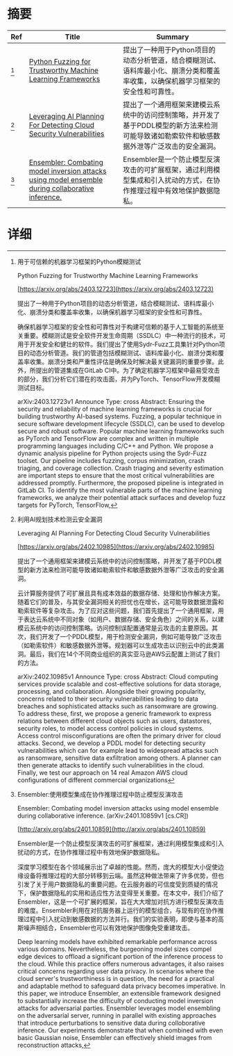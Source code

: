 # 摘要

| Ref | Title | Summary |
| --- | --- | --- |
| [^1] | [Python Fuzzing for Trustworthy Machine Learning Frameworks](https://arxiv.org/abs/2403.12723) | 提出了一种用于Python项目的动态分析管道，结合模糊测试、语料库最小化、崩溃分类和覆盖率收集，以确保机器学习框架的安全性和可靠性。 |
| [^2] | [Leveraging AI Planning For Detecting Cloud Security Vulnerabilities](https://arxiv.org/abs/2402.10985) | 提出了一个通用框架来建模云系统中的访问控制策略，并开发了基于PDDL模型的新方法来检测可能导致诸如勒索软件和敏感数据外泄等广泛攻击的安全漏洞。 |
| [^3] | [Ensembler: Combating model inversion attacks using model ensemble during collaborative inference.](http://arxiv.org/abs/2401.10859) | Ensembler是一个防止模型反演攻击的可扩展框架，通过利用模型集成和引入扰动的方式，在协作推理过程中有效地保护数据隐私。 |

# 详细

[^1]: 用于可信赖的机器学习框架的Python模糊测试

    Python Fuzzing for Trustworthy Machine Learning Frameworks

    [https://arxiv.org/abs/2403.12723](https://arxiv.org/abs/2403.12723)

    提出了一种用于Python项目的动态分析管道，结合模糊测试、语料库最小化、崩溃分类和覆盖率收集，以确保机器学习框架的安全性和可靠性。

    

    确保机器学习框架的安全性和可靠性对于构建可信赖的基于人工智能的系统至关重要。模糊测试是安全软件开发生命周期（SSDLC）中一种流行的技术，可用于开发安全和健壮的软件。我们提出了使用Sydr-Fuzz工具集针对Python项目的动态分析管道。我们的管道包括模糊测试、语料库最小化、崩溃分类和覆盖率收集。崩溃分类和严重性评估是确保及时解决最关键漏洞的重要步骤。此外，所提出的管道集成在GitLab CI中。为了确定机器学习框架中最易受攻击的部分，我们分析它们潜在的攻击面，并为PyTorch、TensorFlow开发模糊测试目标。

    arXiv:2403.12723v1 Announce Type: cross  Abstract: Ensuring the security and reliability of machine learning frameworks is crucial for building trustworthy AI-based systems. Fuzzing, a popular technique in secure software development lifecycle (SSDLC), can be used to develop secure and robust software. Popular machine learning frameworks such as PyTorch and TensorFlow are complex and written in multiple programming languages including C/C++ and Python. We propose a dynamic analysis pipeline for Python projects using the Sydr-Fuzz toolset. Our pipeline includes fuzzing, corpus minimization, crash triaging, and coverage collection. Crash triaging and severity estimation are important steps to ensure that the most critical vulnerabilities are addressed promptly. Furthermore, the proposed pipeline is integrated in GitLab CI. To identify the most vulnerable parts of the machine learning frameworks, we analyze their potential attack surfaces and develop fuzz targets for PyTorch, TensorFlow, 
    
[^2]: 利用AI规划技术检测云安全漏洞

    Leveraging AI Planning For Detecting Cloud Security Vulnerabilities

    [https://arxiv.org/abs/2402.10985](https://arxiv.org/abs/2402.10985)

    提出了一个通用框架来建模云系统中的访问控制策略，并开发了基于PDDL模型的新方法来检测可能导致诸如勒索软件和敏感数据外泄等广泛攻击的安全漏洞。

    

    云计算服务提供了可扩展且具有成本效益的数据存储、处理和协作解决方案。随着它们的普及，与其安全漏洞相关的担忧也在增长，这可能导致数据泄露和勒索软件等复杂攻击。为了应对这些问题，我们首先提出了一个通用框架，用于表达云系统中不同对象（如用户、数据存储、安全角色）之间的关系，以建模云系统中的访问控制策略。访问控制误配置通常是云攻击的主要原因。其次，我们开发了一个PDDL模型，用于检测安全漏洞，例如可能导致广泛攻击（如勒索软件）和敏感数据外泄等。规划器可以生成攻击以识别云中的此类漏洞。最后，我们在14个不同商业组织的真实亚马逊AWS云配置上测试了我们的方法。

    arXiv:2402.10985v1 Announce Type: cross  Abstract: Cloud computing services provide scalable and cost-effective solutions for data storage, processing, and collaboration. Alongside their growing popularity, concerns related to their security vulnerabilities leading to data breaches and sophisticated attacks such as ransomware are growing. To address these, first, we propose a generic framework to express relations between different cloud objects such as users, datastores, security roles, to model access control policies in cloud systems. Access control misconfigurations are often the primary driver for cloud attacks. Second, we develop a PDDL model for detecting security vulnerabilities which can for example lead to widespread attacks such as ransomware, sensitive data exfiltration among others. A planner can then generate attacks to identify such vulnerabilities in the cloud. Finally, we test our approach on 14 real Amazon AWS cloud configurations of different commercial organizations
    
[^3]: Ensembler:使用模型集成在协作推理过程中防止模型反演攻击

    Ensembler: Combating model inversion attacks using model ensemble during collaborative inference. (arXiv:2401.10859v1 [cs.CR])

    [http://arxiv.org/abs/2401.10859](http://arxiv.org/abs/2401.10859)

    Ensembler是一个防止模型反演攻击的可扩展框架，通过利用模型集成和引入扰动的方式，在协作推理过程中有效地保护数据隐私。

    

    深度学习模型在各个领域展示出了卓越的性能。然而，庞大的模型大小促使边缘设备将推理过程的大部分转移到云端。虽然这种做法带来了许多优势，但也引发了关于用户数据隐私的重要问题。在云服务器的可信度受到质疑的情况下，保护数据隐私的实用和适应性方法变得至关重要。在本文中，我们介绍了Ensembler，这是一个可扩展的框架，旨在大大增加对抗方进行模型反演攻击的难度。Ensembler利用在对抗服务器上运行的模型组合，与现有的在协作推理过程中引入扰动到敏感数据的方法并行。我们的实验表明，即使与基本的高斯噪声相结合，Ensembler也可以有效地保护图像免受重建攻击。

    Deep learning models have exhibited remarkable performance across various domains. Nevertheless, the burgeoning model sizes compel edge devices to offload a significant portion of the inference process to the cloud. While this practice offers numerous advantages, it also raises critical concerns regarding user data privacy. In scenarios where the cloud server's trustworthiness is in question, the need for a practical and adaptable method to safeguard data privacy becomes imperative. In this paper, we introduce Ensembler, an extensible framework designed to substantially increase the difficulty of conducting model inversion attacks for adversarial parties. Ensembler leverages model ensembling on the adversarial server, running in parallel with existing approaches that introduce perturbations to sensitive data during colloborative inference. Our experiments demonstrate that when combined with even basic Gaussian noise, Ensembler can effectively shield images from reconstruction attacks, 
    

